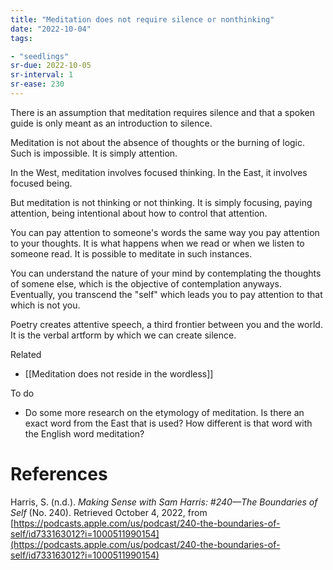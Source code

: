```yaml
---
title: "Meditation does not require silence or nonthinking"
date: "2022-10-04"
tags:

- "seedlings"
sr-due: 2022-10-05
sr-interval: 1
sr-ease: 230
---
```


There is an assumption that meditation requires silence and that a spoken guide is only meant as an introduction to silence.

Meditation is not about the absence of thoughts or the burning of logic. Such is impossible. It is simply attention.

In the West, meditation involves focused thinking. In the East, it involves focused being.

But meditation is not thinking or not thinking. It is simply focusing, paying attention, being intentional about how to control that attention.

You can pay attention to someone's words the same way you pay attention to your thoughts. It is what happens when we read or when we listen to someone read. It is possible to meditate in such instances.

You can understand the nature of your mind by contemplating the thoughts of somene else, which is the objective of contemplation anyways. Eventually, you transcend the "self" which leads you to pay attention to that which is not you.

Poetry creates attentive speech, a third frontier between you and the world. It is the verbal artform by which we can create silence.

Related
- [[Meditation does not reside in the wordless]]

To do
- Do some more research on the etymology of meditation. Is there an exact word from the East that is used? How different is that word with the English word meditation?

# References

Harris, S. (n.d.). _Making Sense with Sam Harris: #240—The Boundaries of Self_ (No. 240). Retrieved October 4, 2022, from [https://podcasts.apple.com/us/podcast/240-the-boundaries-of-self/id733163012?i=1000511990154](https://podcasts.apple.com/us/podcast/240-the-boundaries-of-self/id733163012?i=1000511990154)
